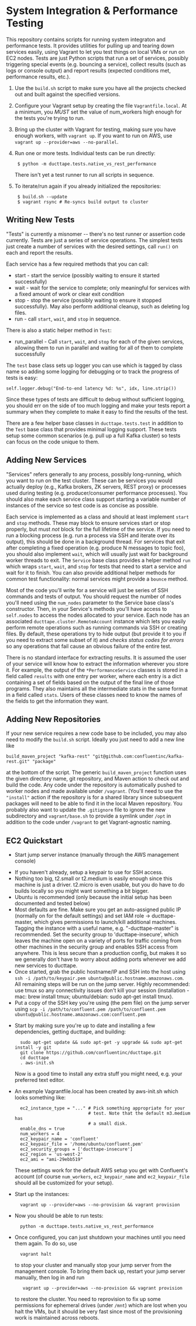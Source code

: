 System Integration & Performance Testing
========================================

This repository contains scripts for running system integraton and performance
tests. It provides utilities for pulling up and tearing down services
easily, using Vagrant to let you test things on local VMs or run on EC2
nodes. Tests are just Python scripts that run a set of services, possibly
triggering special events (e.g. bouncing a service), collect results (such as
logs or console output) and report results (expected conditions met, performance
results, etc.).

1. Use the `build.sh` script to make sure you have all the projects checked out
   and built against the specified versions.
2. Configure your Vagrant setup by creating the file `Vagrantfile.local`. At a
   minimum, you *MUST* set the value of num_workers high enough for the tests
   you're trying to run.
3. Bring up the cluster with Vagrant for testing, making sure you have enough
   workers, with `vagrant up`. If you want to run on AWS, use `vagrant up
   --provider=aws --no-parallel`.
4. Run one or more tests. Individual tests can be run directly:

        $ python -m ducttape.tests.native_vs_rest_performance

   There isn't yet a test runner to run all scripts in sequence.
5. To iterate/run again if you already initialized the repositories:

        $ build.sh --update
        $ vagrant rsync # Re-syncs build output to cluster

Writing New Tests
-----------------

"Tests" is currently a misnomer -- there's no test runner or assertion code
currently. Tests are just a series of service operations. The simplest tests
just create a number of services with the desired settings, call `run()` on each
and report the results.

Each service has a few required methods that you can call:

* start - start the service (possibly waiting to ensure it started successfully)
* wait - wait for the service to complete; only meaningful for services with a
  fixed amount of work or clear exit condition
* stop - stop the service (possibly waiting to ensure it stopped
  successfully). May also perform additional cleanup, such as deleting log
  files.
* run - call `start`, `wait`, and `stop` in sequence.

There is also a static helper method in `Test`:

* run_parallel - Call `start`, `wait`, and `stop` for each of the given
  services, allowing them to run in parallel and waiting for all of them to
  complete successfully

The `test` base class sets up logger you can use which is tagged by class name
so adding some logging for debugging or to track the progress of tests is easy:

    self.logger.debug("End-to-end latency %d: %s", idx, line.strip())

Since these types of tests are difficult to debug without sufficient logging,
you should err on the side of too much logging and make your tests report a
summary when they complete to make it easy to find the results of the test.

There are a few helper base classes in `ducttape.tests.test` in addition to the
`Test` base class that provides minimal logging support. These tests setup some
common scenarios (e.g. pull up a full Kafka cluster) so tests can focus on the
code unique to them.

Adding New Services
-------------------

"Services" refers generally to any process, possibly long-running, which you
want to run on the test cluster. These can be services you would actually deploy
(e.g., Kafka brokers, ZK servers, REST proxy) or processes used during testing
(e.g. producer/consumer performance processes). You should also make each
service class support starting a variable number of instances of the service so
test code is as concise as possible.

Each service is implemented as a class and should at least implement `start` and
`stop` methods. These may block to ensure services start or stop properly, but
must *not* block for the full lifetime of the service. If you need to run a
blocking process (e.g. run a process via SSH and iterate over its output), this
should be done in a background thread. For services that exit after completing a
fixed operation (e.g. produce N messages to topic foo), you should also
implement `wait`, which will usually just wait for background worker threads to
exit. The `Service` base class provides a helper method `run` which wraps
`start`, `wait`, and `stop` for tests that need to start a service and wait for
it to finish. You can also provide additional helper methods for common test
functionality: normal services might provide a `bounce` method.

Most of the code you'll write for a service will just be series of SSH commands
and tests of output. You should request the number of nodes you'll need using
the `num_nodes` parameter to the Service base class's constructor. Then, in your
Service's methods you'll have access to `self.nodes` to access the nodes
allocated to your service. Each node has an associated
`ducttape.cluster.RemoteAccount` instance which lets you easily perform remote
operations such as running commands via SSH or creating files. By default, these
operations try to hide output (but provide it to you if you need to extract
some subset of it) and *checks status codes for errors* so any operations that
fail cause an obvious failure of the entire test.

There is no standard interface for extracting results. It is assumed the user of
your service will know how to extract the information wherever you store it. For
example, the output of the `*PerformanceService` classes is stored in a field
called `results` with one entry per worker, where each entry is a dict
containing a set of fields based on the output of the final line of those
programs. They also maintains all the intermediate stats in the same format in a
field called `stats`. Users of these classes need to know the names of the
fields to get the information they want.

Adding New Repositories
-----------------------

If your new service requires a new code base to be included, you may also need
to modify the `build.sh` script. Ideally you just need to add a new line like

    build_maven_project "kafka-rest" "git@github.com:confluentinc/kafka-rest.git" "package"

at the bottom of the script. The generic `build_maven_project` function uses the
given directory name, git repository, and Maven action to check out and build
the code. Any code under the repository is automatically pushed to worker nodes
and made available under `/vagrant`. (You'll need to use the `"install"` action
if the repository is for a shared library since subsequent packages will need to
be able to find it in the local Maven repository. You probably also want to
update the `.gitignore` file to ignore the new subdirectory and
`vagrant/base.sh` to provide a symlink under `/opt` in addition to the code
under `/vagrant` to get Vagrant-agnostic naming.

EC2 Quickstart
--------------

* Start jump server instance (manually through the AWS management console)
 - If you haven't already, setup a keypair to use for SSH access.
 - Nothing too big, t2.small or t2.medium is easily enough since this machine is
   just a driver. t2.micro is even usable, but you do have to do builds locally
   so you might want something a bit bigger.
 - Ubuntu is recommended (only because the initial setup has been documented and
   tested below)
 - Most defaults are fine. Make sure you get an auto-assigned public IP
   (normally on for the default settings) and set IAM role ->
   ducttape-master, which gives permissions to launch/kill additional
   machines. Tagging the instance with a useful name,
   e.g. "<you>-ducttape-master" is recommended. Set the security group to
   'ducttape-insecure', which leaves the machine open on a variety of ports for
   traffic coming from other machines in the security group and enables SSH
   access from anywhere. This is less secure than a production config, but makes
   it so we generally don't have to worry about adding ports whenever we add new
   services to ducttape.
 - Once started, grab the public hostname/IP and SSH into the host using
   `ssh -i /path/to/keypair.pem ubuntu@public.hostname.amazonaws.com`. All
   remaining steps will be run on the jump server. Highly recommended: use tmux 
   so any connectivity issues don't kill your session
   (installation - mac: brew install tmux; ubuntu/debian: sudo apt-get install tmux). 
 - Put a copy of the SSH key you're using (the pem file) on the jump server using 
   `scp -i /path/to/confluent.pem /path/to/confluent.pem ubuntu@public.hostname.amazonaws.com:confluent.pem`

* Start by making sure you're up to date and installing a few dependencies,
  getting ducttape, and building:

        sudo apt-get update && sudo apt-get -y upgrade && sudo apt-get install -y git
        git clone https://github.com/confluentinc/ducttape.git
        cd ducttape
        . aws-init.sh

  Now is a good time to install any extra stuff you might need, e.g. your
  preferred text editor.

* An example Vagrantfile.local has been created by aws-init.sh which looks something like:

        ec2_instance_type = "..." # Pick something appropriate for your
                                  # test. Note that the default m3.medium has
                                  # a small disk.
        enable_dns = true
        num_workers = 4
        ec2_keypair_name = 'confluent'
        ec2_keypair_file = '/home/ubuntu/confluent.pem'
        ec2_security_groups = ['ducttape-insecure']
        ec2_region = 'us-west-2'
        ec2_ami = "ami-29ebb519"

  These settings work for the default AWS setup you get with Confluent's
  account (of course `num_workers`, `ec2_keypair_name` and `ec2_keypair_file`
  should all be customized for your setup).

* Start up the instances:

        vagrant up --provider=aws --no-provision && vagrant provision

* Now you should be able to run tests:

        python -m ducttape.tests.native_vs_rest_performance

* Once configured, you can just shutdown your machines until you need them
  again. To do so, use

        vagrant halt

  to stop your cluster and manually stop your jump server from the management
  console. To bring them back up, restart your jump server manually, then log in
  and run

         vagrant up --provider=aws --no-provision && vagrant provision

  to restore the cluster. You need to reprovision to fix up some permissions for
  ephemeral drives (under `/mnt`) which are lost when you halt the VMs, but it
  should be very fast since most of the provisioning work is maintained across
  reboots.
